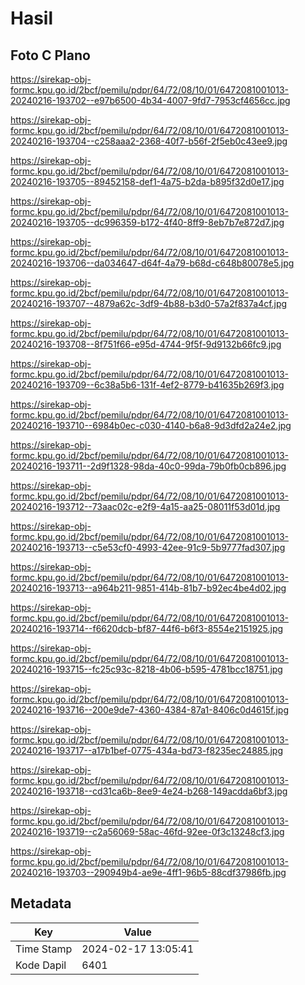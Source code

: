 # Hasil

## Foto C Plano

https://sirekap-obj-formc.kpu.go.id/2bcf/pemilu/pdpr/64/72/08/10/01/6472081001013-20240216-193702--e97b6500-4b34-4007-9fd7-7953cf4656cc.jpg

https://sirekap-obj-formc.kpu.go.id/2bcf/pemilu/pdpr/64/72/08/10/01/6472081001013-20240216-193704--c258aaa2-2368-40f7-b56f-2f5eb0c43ee9.jpg

https://sirekap-obj-formc.kpu.go.id/2bcf/pemilu/pdpr/64/72/08/10/01/6472081001013-20240216-193705--89452158-def1-4a75-b2da-b895f32d0e17.jpg

https://sirekap-obj-formc.kpu.go.id/2bcf/pemilu/pdpr/64/72/08/10/01/6472081001013-20240216-193705--dc996359-b172-4f40-8ff9-8eb7b7e872d7.jpg

https://sirekap-obj-formc.kpu.go.id/2bcf/pemilu/pdpr/64/72/08/10/01/6472081001013-20240216-193706--da034647-d64f-4a79-b68d-c648b80078e5.jpg

https://sirekap-obj-formc.kpu.go.id/2bcf/pemilu/pdpr/64/72/08/10/01/6472081001013-20240216-193707--4879a62c-3df9-4b88-b3d0-57a2f837a4cf.jpg

https://sirekap-obj-formc.kpu.go.id/2bcf/pemilu/pdpr/64/72/08/10/01/6472081001013-20240216-193708--8f751f66-e95d-4744-9f5f-9d9132b66fc9.jpg

https://sirekap-obj-formc.kpu.go.id/2bcf/pemilu/pdpr/64/72/08/10/01/6472081001013-20240216-193709--6c38a5b6-131f-4ef2-8779-b41635b269f3.jpg

https://sirekap-obj-formc.kpu.go.id/2bcf/pemilu/pdpr/64/72/08/10/01/6472081001013-20240216-193710--6984b0ec-c030-4140-b6a8-9d3dfd2a24e2.jpg

https://sirekap-obj-formc.kpu.go.id/2bcf/pemilu/pdpr/64/72/08/10/01/6472081001013-20240216-193711--2d9f1328-98da-40c0-99da-79b0fb0cb896.jpg

https://sirekap-obj-formc.kpu.go.id/2bcf/pemilu/pdpr/64/72/08/10/01/6472081001013-20240216-193712--73aac02c-e2f9-4a15-aa25-08011f53d01d.jpg

https://sirekap-obj-formc.kpu.go.id/2bcf/pemilu/pdpr/64/72/08/10/01/6472081001013-20240216-193713--c5e53cf0-4993-42ee-91c9-5b9777fad307.jpg

https://sirekap-obj-formc.kpu.go.id/2bcf/pemilu/pdpr/64/72/08/10/01/6472081001013-20240216-193713--a964b211-9851-414b-81b7-b92ec4be4d02.jpg

https://sirekap-obj-formc.kpu.go.id/2bcf/pemilu/pdpr/64/72/08/10/01/6472081001013-20240216-193714--f6620dcb-bf87-44f6-b6f3-8554e2151925.jpg

https://sirekap-obj-formc.kpu.go.id/2bcf/pemilu/pdpr/64/72/08/10/01/6472081001013-20240216-193715--fc25c93c-8218-4b06-b595-4781bcc18751.jpg

https://sirekap-obj-formc.kpu.go.id/2bcf/pemilu/pdpr/64/72/08/10/01/6472081001013-20240216-193716--200e9de7-4360-4384-87a1-8406c0d4615f.jpg

https://sirekap-obj-formc.kpu.go.id/2bcf/pemilu/pdpr/64/72/08/10/01/6472081001013-20240216-193717--a17b1bef-0775-434a-bd73-f8235ec24885.jpg

https://sirekap-obj-formc.kpu.go.id/2bcf/pemilu/pdpr/64/72/08/10/01/6472081001013-20240216-193718--cd31ca6b-8ee9-4e24-b268-149acdda6bf3.jpg

https://sirekap-obj-formc.kpu.go.id/2bcf/pemilu/pdpr/64/72/08/10/01/6472081001013-20240216-193719--c2a56069-58ac-46fd-92ee-0f3c13248cf3.jpg

https://sirekap-obj-formc.kpu.go.id/2bcf/pemilu/pdpr/64/72/08/10/01/6472081001013-20240216-193703--290949b4-ae9e-4ff1-96b5-88cdf37986fb.jpg


## Metadata

| Key        | Value               |
| ---------- | ------------------- |
| Time Stamp | 2024-02-17 13:05:41 |
| Kode Dapil | 6401                |



